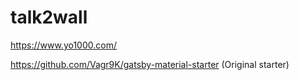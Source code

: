# talk2wall

https://www.yo1000.com/


https://github.com/Vagr9K/gatsby-material-starter (Original starter)
